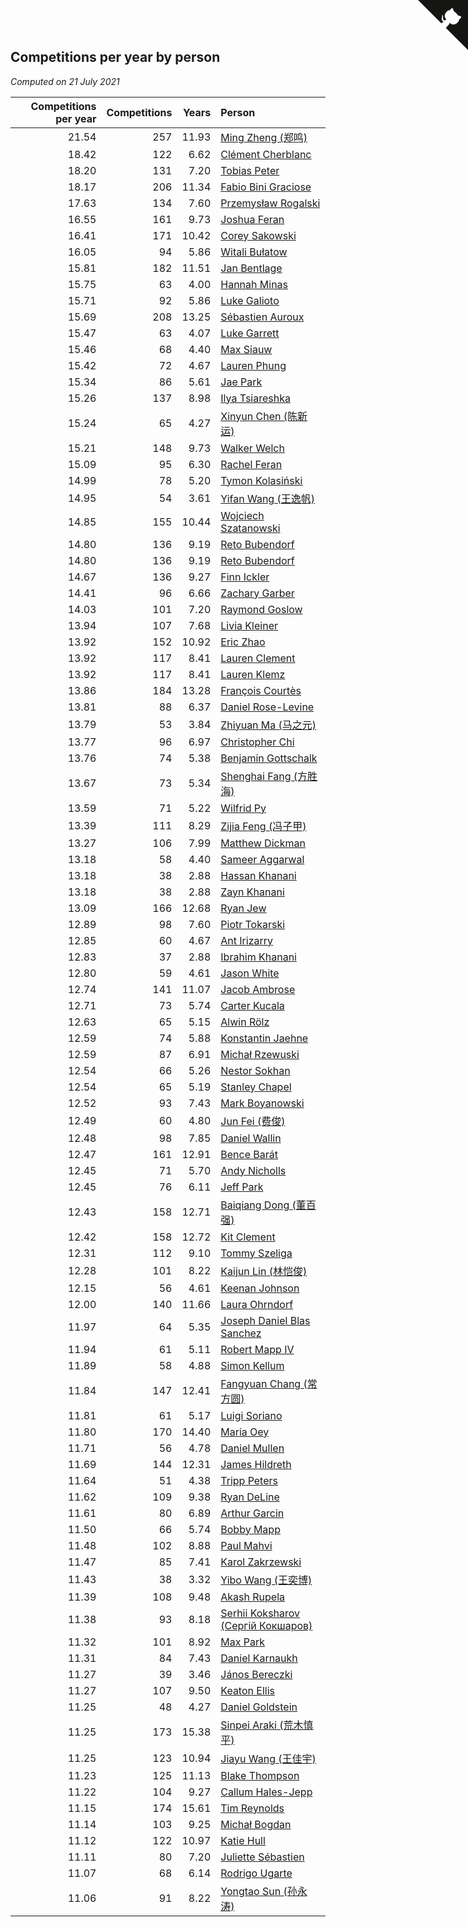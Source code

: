 ## Competitions per year by person

*Computed on 21 July 2021*

| Competitions per year | Competitions | Years | Person |
| ---: | ---: | ---: | :--- |
| 21.54 | 257 | 11.93 | [Ming Zheng (郑鸣)](https://www.worldcubeassociation.org/persons/2009ZHEN11) |
| 18.42 | 122 | 6.62 | [Clément Cherblanc](https://www.worldcubeassociation.org/persons/2014CHER05) |
| 18.20 | 131 | 7.20 | [Tobias Peter](https://www.worldcubeassociation.org/persons/2014PETE03) |
| 18.17 | 206 | 11.34 | [Fabio Bini Graciose](https://www.worldcubeassociation.org/persons/2010GRAC02) |
| 17.63 | 134 | 7.60 | [Przemysław Rogalski](https://www.worldcubeassociation.org/persons/2013ROGA02) |
| 16.55 | 161 | 9.73 | [Joshua Feran](https://www.worldcubeassociation.org/persons/2011FERA01) |
| 16.41 | 171 | 10.42 | [Corey Sakowski](https://www.worldcubeassociation.org/persons/2011SAKO01) |
| 16.05 | 94 | 5.86 | [Witali Bułatow](https://www.worldcubeassociation.org/persons/2015BUAT01) |
| 15.81 | 182 | 11.51 | [Jan Bentlage](https://www.worldcubeassociation.org/persons/2010BENT01) |
| 15.75 | 63 | 4.00 | [Hannah Minas](https://www.worldcubeassociation.org/persons/2017MINA04) |
| 15.71 | 92 | 5.86 | [Luke Galioto](https://www.worldcubeassociation.org/persons/2015GALI02) |
| 15.69 | 208 | 13.25 | [Sébastien Auroux](https://www.worldcubeassociation.org/persons/2008AURO01) |
| 15.47 | 63 | 4.07 | [Luke Garrett](https://www.worldcubeassociation.org/persons/2017GARR05) |
| 15.46 | 68 | 4.40 | [Max Siauw](https://www.worldcubeassociation.org/persons/2017SIAU02) |
| 15.42 | 72 | 4.67 | [Lauren Phung](https://www.worldcubeassociation.org/persons/2016PHUN02) |
| 15.34 | 86 | 5.61 | [Jae Park](https://www.worldcubeassociation.org/persons/2015PARK24) |
| 15.26 | 137 | 8.98 | [Ilya Tsiareshka](https://www.worldcubeassociation.org/persons/2012TERE01) |
| 15.24 | 65 | 4.27 | [Xinyun Chen (陈新运)](https://www.worldcubeassociation.org/persons/2017CHEN36) |
| 15.21 | 148 | 9.73 | [Walker Welch](https://www.worldcubeassociation.org/persons/2011WELC01) |
| 15.09 | 95 | 6.30 | [Rachel Feran](https://www.worldcubeassociation.org/persons/2015FERA01) |
| 14.99 | 78 | 5.20 | [Tymon Kolasiński](https://www.worldcubeassociation.org/persons/2016KOLA02) |
| 14.95 | 54 | 3.61 | [Yifan Wang (王逸帆)](https://www.worldcubeassociation.org/persons/2017WANY29) |
| 14.85 | 155 | 10.44 | [Wojciech Szatanowski](https://www.worldcubeassociation.org/persons/2011SZAT01) |
| 14.80 | 136 | 9.19 | [Reto Bubendorf](https://www.worldcubeassociation.org/persons/2012BUBE01) |
| 14.80 | 136 | 9.19 | [Reto Bubendorf](https://www.worldcubeassociation.org/persons/2012BUBE01) |
| 14.67 | 136 | 9.27 | [Finn Ickler](https://www.worldcubeassociation.org/persons/2012ICKL01) |
| 14.41 | 96 | 6.66 | [Zachary Garber](https://www.worldcubeassociation.org/persons/2014GARB01) |
| 14.03 | 101 | 7.20 | [Raymond Goslow](https://www.worldcubeassociation.org/persons/2014GOSL01) |
| 13.94 | 107 | 7.68 | [Livia Kleiner](https://www.worldcubeassociation.org/persons/2013KLEI03) |
| 13.92 | 152 | 10.92 | [Eric Zhao](https://www.worldcubeassociation.org/persons/2010ZHAO19) |
| 13.92 | 117 | 8.41 | [Lauren Clement](https://www.worldcubeassociation.org/persons/2013KLEM01) |
| 13.92 | 117 | 8.41 | [Lauren Klemz](https://www.worldcubeassociation.org/persons/2013KLEM01) |
| 13.86 | 184 | 13.28 | [François Courtès](https://www.worldcubeassociation.org/persons/2008COUR01) |
| 13.81 | 88 | 6.37 | [Daniel Rose-Levine](https://www.worldcubeassociation.org/persons/2015ROSE01) |
| 13.79 | 53 | 3.84 | [Zhiyuan Ma (马之元)](https://www.worldcubeassociation.org/persons/2017MAZH04) |
| 13.77 | 96 | 6.97 | [Christopher Chi](https://www.worldcubeassociation.org/persons/2014CHIC01) |
| 13.76 | 74 | 5.38 | [Benjamin Gottschalk](https://www.worldcubeassociation.org/persons/2016GOTT01) |
| 13.67 | 73 | 5.34 | [Shenghai Fang (方胜海)](https://www.worldcubeassociation.org/persons/2016FANG01) |
| 13.59 | 71 | 5.22 | [Wilfrid Py](https://www.worldcubeassociation.org/persons/2016PYWI01) |
| 13.39 | 111 | 8.29 | [Zijia Feng (冯子甲)](https://www.worldcubeassociation.org/persons/2013FENG02) |
| 13.27 | 106 | 7.99 | [Matthew Dickman](https://www.worldcubeassociation.org/persons/2013DICK01) |
| 13.18 | 58 | 4.40 | [Sameer Aggarwal](https://www.worldcubeassociation.org/persons/2017AGGA01) |
| 13.18 | 38 | 2.88 | [Hassan Khanani](https://www.worldcubeassociation.org/persons/2018KHAN26) |
| 13.18 | 38 | 2.88 | [Zayn Khanani](https://www.worldcubeassociation.org/persons/2018KHAN28) |
| 13.09 | 166 | 12.68 | [Ryan Jew](https://www.worldcubeassociation.org/persons/2008JEWR01) |
| 12.89 | 98 | 7.60 | [Piotr Tokarski](https://www.worldcubeassociation.org/persons/2013TOKA01) |
| 12.85 | 60 | 4.67 | [Ant Irizarry](https://www.worldcubeassociation.org/persons/2016IRIZ02) |
| 12.83 | 37 | 2.88 | [Ibrahim Khanani](https://www.worldcubeassociation.org/persons/2018KHAN27) |
| 12.80 | 59 | 4.61 | [Jason White](https://www.worldcubeassociation.org/persons/2016WHIT16) |
| 12.74 | 141 | 11.07 | [Jacob Ambrose](https://www.worldcubeassociation.org/persons/2010AMBR01) |
| 12.71 | 73 | 5.74 | [Carter Kucala](https://www.worldcubeassociation.org/persons/2015KUCA01) |
| 12.63 | 65 | 5.15 | [Alwin Rölz](https://www.worldcubeassociation.org/persons/2016ROLZ01) |
| 12.59 | 74 | 5.88 | [Konstantin Jaehne](https://www.worldcubeassociation.org/persons/2015JAEH01) |
| 12.59 | 87 | 6.91 | [Michał Rzewuski](https://www.worldcubeassociation.org/persons/2014RZEW01) |
| 12.54 | 66 | 5.26 | [Nestor Sokhan](https://www.worldcubeassociation.org/persons/2016SOKH01) |
| 12.54 | 65 | 5.19 | [Stanley Chapel](https://www.worldcubeassociation.org/persons/2016CHAP04) |
| 12.52 | 93 | 7.43 | [Mark Boyanowski](https://www.worldcubeassociation.org/persons/2014BOYA01) |
| 12.49 | 60 | 4.80 | [Jun Fei (费俊)](https://www.worldcubeassociation.org/persons/2016FEIJ02) |
| 12.48 | 98 | 7.85 | [Daniel Wallin](https://www.worldcubeassociation.org/persons/2013WALL03) |
| 12.47 | 161 | 12.91 | [Bence Barát](https://www.worldcubeassociation.org/persons/2008BARA01) |
| 12.45 | 71 | 5.70 | [Andy Nicholls](https://www.worldcubeassociation.org/persons/2015NICH04) |
| 12.45 | 76 | 6.11 | [Jeff Park](https://www.worldcubeassociation.org/persons/2015PARK08) |
| 12.43 | 158 | 12.71 | [Baiqiang Dong (董百强)](https://www.worldcubeassociation.org/persons/2008DONG06) |
| 12.42 | 158 | 12.72 | [Kit Clement](https://www.worldcubeassociation.org/persons/2008CLEM01) |
| 12.31 | 112 | 9.10 | [Tommy Szeliga](https://www.worldcubeassociation.org/persons/2012SZEL01) |
| 12.28 | 101 | 8.22 | [Kaijun Lin (林恺俊)](https://www.worldcubeassociation.org/persons/2013LINK01) |
| 12.15 | 56 | 4.61 | [Keenan Johnson](https://www.worldcubeassociation.org/persons/2016JOHN30) |
| 12.00 | 140 | 11.66 | [Laura Ohrndorf](https://www.worldcubeassociation.org/persons/2009OHRN01) |
| 11.97 | 64 | 5.35 | [Joseph Daniel Blas Sanchez](https://www.worldcubeassociation.org/persons/2016SANC08) |
| 11.94 | 61 | 5.11 | [Robert Mapp IV](https://www.worldcubeassociation.org/persons/2016IVRO01) |
| 11.89 | 58 | 4.88 | [Simon Kellum](https://www.worldcubeassociation.org/persons/2016KELL12) |
| 11.84 | 147 | 12.41 | [Fangyuan Chang (常方圆)](https://www.worldcubeassociation.org/persons/2009CHAN04) |
| 11.81 | 61 | 5.17 | [Luigi Soriano](https://www.worldcubeassociation.org/persons/2016SORI04) |
| 11.80 | 170 | 14.40 | [Maria Oey](https://www.worldcubeassociation.org/persons/2007OEYM01) |
| 11.71 | 56 | 4.78 | [Daniel Mullen](https://www.worldcubeassociation.org/persons/2016MULL04) |
| 11.69 | 144 | 12.31 | [James Hildreth](https://www.worldcubeassociation.org/persons/2009HILD01) |
| 11.64 | 51 | 4.38 | [Tripp Peters](https://www.worldcubeassociation.org/persons/2017PETE04) |
| 11.62 | 109 | 9.38 | [Ryan DeLine](https://www.worldcubeassociation.org/persons/2012DELI01) |
| 11.61 | 80 | 6.89 | [Arthur Garcin](https://www.worldcubeassociation.org/persons/2014GARC27) |
| 11.50 | 66 | 5.74 | [Bobby Mapp](https://www.worldcubeassociation.org/persons/2015MAPP01) |
| 11.48 | 102 | 8.88 | [Paul Mahvi](https://www.worldcubeassociation.org/persons/2012MAHV01) |
| 11.47 | 85 | 7.41 | [Karol Zakrzewski](https://www.worldcubeassociation.org/persons/2014ZAKR01) |
| 11.43 | 38 | 3.32 | [Yibo Wang (王奕博)](https://www.worldcubeassociation.org/persons/2018WANG39) |
| 11.39 | 108 | 9.48 | [Akash Rupela](https://www.worldcubeassociation.org/persons/2012RUPE01) |
| 11.38 | 93 | 8.18 | [Serhii Koksharov (Сергій Кокшаров)](https://www.worldcubeassociation.org/persons/2013KOKS01) |
| 11.32 | 101 | 8.92 | [Max Park](https://www.worldcubeassociation.org/persons/2012PARK03) |
| 11.31 | 84 | 7.43 | [Daniel Karnaukh](https://www.worldcubeassociation.org/persons/2014KARN02) |
| 11.27 | 39 | 3.46 | [János Bereczki](https://www.worldcubeassociation.org/persons/2018BERE01) |
| 11.27 | 107 | 9.50 | [Keaton Ellis](https://www.worldcubeassociation.org/persons/2012ELLI01) |
| 11.25 | 48 | 4.27 | [Daniel Goldstein](https://www.worldcubeassociation.org/persons/2017GOLD01) |
| 11.25 | 173 | 15.38 | [Sinpei Araki (荒木慎平)](https://www.worldcubeassociation.org/persons/2006ARAK01) |
| 11.25 | 123 | 10.94 | [Jiayu Wang (王佳宇)](https://www.worldcubeassociation.org/persons/2010WANG53) |
| 11.23 | 125 | 11.13 | [Blake Thompson](https://www.worldcubeassociation.org/persons/2010THOM03) |
| 11.22 | 104 | 9.27 | [Callum Hales-Jepp](https://www.worldcubeassociation.org/persons/2012HALE01) |
| 11.15 | 174 | 15.61 | [Tim Reynolds](https://www.worldcubeassociation.org/persons/2005REYN01) |
| 11.14 | 103 | 9.25 | [Michał Bogdan](https://www.worldcubeassociation.org/persons/2012BOGD01) |
| 11.12 | 122 | 10.97 | [Katie Hull](https://www.worldcubeassociation.org/persons/2010HULL01) |
| 11.11 | 80 | 7.20 | [Juliette Sébastien](https://www.worldcubeassociation.org/persons/2014SEBA01) |
| 11.07 | 68 | 6.14 | [Rodrigo Ugarte](https://www.worldcubeassociation.org/persons/2015UGAR01) |
| 11.06 | 91 | 8.22 | [Yongtao Sun (孙永涛)](https://www.worldcubeassociation.org/persons/2013SUNY02) |


<a href="https://github.com/jonatanklosko/wca_statistics" class="github-corner" aria-label="View source on Github"><svg width="80" height="80" viewBox="0 0 250 250" style="fill:#151513; color:#fff; position: absolute; top: 0; border: 0; right: 0;" aria-hidden="true"><path d="M0,0 L115,115 L130,115 L142,142 L250,250 L250,0 Z"></path><path d="M128.3,109.0 C113.8,99.7 119.0,89.6 119.0,89.6 C122.0,82.7 120.5,78.6 120.5,78.6 C119.2,72.0 123.4,76.3 123.4,76.3 C127.3,80.9 125.5,87.3 125.5,87.3 C122.9,97.6 130.6,101.9 134.4,103.2" fill="currentColor" style="transform-origin: 130px 106px;" class="octo-arm"></path><path d="M115.0,115.0 C114.9,115.1 118.7,116.5 119.8,115.4 L133.7,101.6 C136.9,99.2 139.9,98.4 142.2,98.6 C133.8,88.0 127.5,74.4 143.8,58.0 C148.5,53.4 154.0,51.2 159.7,51.0 C160.3,49.4 163.2,43.6 171.4,40.1 C171.4,40.1 176.1,42.5 178.8,56.2 C183.1,58.6 187.2,61.8 190.9,65.4 C194.5,69.0 197.7,73.2 200.1,77.6 C213.8,80.2 216.3,84.9 216.3,84.9 C212.7,93.1 206.9,96.0 205.4,96.6 C205.1,102.4 203.0,107.8 198.3,112.5 C181.9,128.9 168.3,122.5 157.7,114.1 C157.9,116.9 156.7,120.9 152.7,124.9 L141.0,136.5 C139.8,137.7 141.6,141.9 141.8,141.8 Z" fill="currentColor" class="octo-body"></path></svg></a><style>.github-corner:hover .octo-arm{animation:octocat-wave 560ms ease-in-out}@keyframes octocat-wave{0%,100%{transform:rotate(0)}20%,60%{transform:rotate(-25deg)}40%,80%{transform:rotate(10deg)}}@media (max-width:500px){.github-corner:hover .octo-arm{animation:none}.github-corner .octo-arm{animation:octocat-wave 560ms ease-in-out}}</style>

